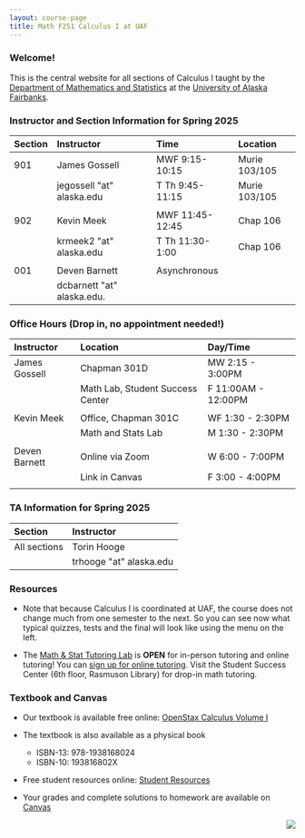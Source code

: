 ```yaml
---
layout: course-page
title: Math F251 Calculus I at UAF
---
```


### Welcome!

This is the central website for all sections of Calculus I 
taught by the [Department of Mathematics and Statistics](http://www.uaf.edu/dms)
at the [University of Alaska Fairbanks](http://www.uaf.edu).

### Instructor and Section Information for Spring 2025

| Section | Instructor                  |    | Time             | Location |
| :-------|:----------------------------|----| :----------------| :--------|
| 901     | James Gossell               |    | MWF 9:15-10:15   | Murie 103/105 |
|         | jegossell "at" alaska.edu   |    | T Th  9:45-11:15 | Murie 103/105 |
||||||
| 902     | Kevin Meek                |    | MWF 11:45-12:45  | Chap 106 |
|         | krmeek2 "at" alaska.edu   |    | T Th  11:30-1:00 | Chap 106 |
||||||
| 001     | Deven Barnett                 |    | Asynchronous    |       |
|         | dcbarnett "at" alaska.edu.   |    |    |       |

### Office Hours (Drop in, no appointment needed!)

| Instructor| Location | Day/Time |
| :---------| :------------| :----------|
| James Gossell | Chapman 301D | MW 2:15 - 3:00PM|
|| Math Lab, Student Success Center | F 11:00AM - 12:00PM|
||||
| Kevin Meek | Office, Chapman 301C | WF 1:30 - 2:30PM|
|| Math and Stats Lab | M 1:30 - 2:30PM |
||||
| Deven Barnett | Online via Zoom | W 6:00 - 7:00PM|
|| Link in Canvas | F 3:00 - 4:00PM|
||||


### TA Information for Spring 2025

| Section | Instructor                  |
| :-------|:----------------------------|
| All sections  | Torin Hooge           |
|               | trhooge "at" alaska.edu   |

### Resources

* Note that because Calculus I is coordinated at UAF, the course does not change much from one semester to the next. So you can see now what typical quizzes, tests and the final will look like using the menu on the left.

* The [Math & Stat Tutoring Lab](https://www.uaf.edu/dms/mathlab/index.php) is **OPEN** for in-person tutoring and online tutoring!  You can [sign up for online tutoring](https://fairbanks.go-redrock.com/). Visit the Student Success Center (6th floor, Rasmuson Library) for drop-in math tutoring.

### Textbook and Canvas

- Our textbook is available free online: [OpenStax Calculus Volume I](https://openstax.org/details/books/calculus-volume-1)
- The textbook is also available as a physical book
    - ISBN-13: 978-1938168024
    - ISBN-10: 193816802X
- Free student resources online: [Student Resources](https://openstax.org/details/books/calculus-volume-1?Student%20resources)
- Your grades and complete solutions to homework are available on [Canvas](https://www.uaf.edu/uaf/current/canvas.php)

  [<img src="GitHub-Mark-32px.png" align="right">](https://github.com/uaf-math251/uaf-math251.github.io "github repository for this site")
